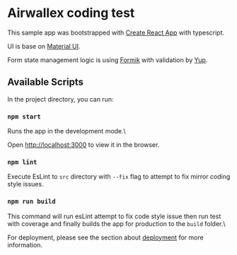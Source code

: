 # Airwallex coding test

  

This sample app was bootstrapped with [Create React App](https://github.com/facebook/create-react-app) with typescript.

UI is base on [Material UI](https://mui.com).

Form state management logic is using [Formik](https://formik.org/) with validation by [Yup](https://github.com/jquense/yup).


## Available Scripts


In the project directory, you can run:

  

### `npm start`

  

Runs the app in the development mode.\

Open [http://localhost:3000](http://localhost:3000) to view it in the browser.
  

### `npm lint`

  

Execute EsLint to `src` directory with `--fix` flag to attempt to fix mirror coding style issues.

  

### `npm run build`

  
This command will run esLint attempt to fix code style issue then run test with coverage and finally builds the app for production to the `build` folder.\


 For deployment, please see the section about [deployment](https://facebook.github.io/create-react-app/docs/deployment) for more information.
